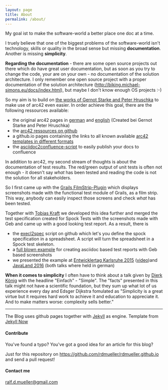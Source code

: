 ```yaml
---
layout: page
title: About
permalink: /about/
---
```


My goal ist to make the software-world a better place one doc at a time.

I truely believe that one of the biggest problems of the software-world isn't technology, skills or quality in the broad sense but missing **documentation**. Another is missing **simplicity**.

**Regarding the documentation** - there are some open source projects out there which do have great user documentation, but as soon as you try to change the code, your are on your own - no documentation of the solution architecture. I only remember one open source project with a proper documentation of the solution architecture (http://biking.michael-simons.eu/docs/index.html), but maybe I don't know enough OS projects :-)

So my aim is to build on [the works of Gernot Starke and Peter Hruschka](http://arc42.de) to make use of arc42 even easier. In order achieve this goal, there are the following ressources available:

- the original arc42 pages in [german](http://arc42.de) and [english](http://arc42.org) (Created bei Gernot Starke and Peter Hruschka)
- the [arc42 ressources on github](https://github.com/arc42)
- a github.io pages containing the links to all known available [arc42 templates in different formats](http://arc42.github.io/)
- the [asciidoc2confluence-script](https://github.com/rdmueller/asciidoc2confluence) to easily publish your docs to confluence

In addition to arc42, my second stream of thoughts is about the documentation of test results. The red/green output of unit tests is often not enough - it doesn't say _what_ has been tested and reading the code is not the solution for all stakeholders.

So I first came up with the [Grails FilmStrip-Plugin](https://github.com/rdmueller/grails-filmStrip) which displays screenshots made with the functional test module of Grails, as a film strip. This way, anybody can easily inspect those screens and check _what_ has been tested.

Together with [Tobias Kraft](https://twitter.com/tokraft) we developed this idea further and merged the test specification created for Spock Tests with the screenshots made with Geb and came up with a good looking test report. As a result, there is

- the [execl2spec](https://github.com/rdmueller/Excel2Spec) script on github which let's you define the spock specification in a spreadsheet. A script will turn the spreadsheet in a Spock test skeleton.
- a [full blown example](https://github.com/rdmueller/etka15) for creating asciidoc based test reports with Geb based screenshots
- we presented the example at [Entwicklertag Karlsruhe 2015](https://entwicklertag.de/karlsruhe/2015/spock-und-geb-bersichtlich-und-nachvollziehbar-testen-f-r-alle) ([video](https://www.youtube.com/watch?v=L75DdPon5Gk))and [JavaLand 2016](https://www.javaland.eu/de/archiv-2016/) (both talks where held in german)

**When it comes to simplicity** I often have to think about a talk given by [Dierk König](https://twitter.com/mittie) with the headline "Einfach" - "Simple". The "facts" presented in this talk might not have a scientific foundation, but they sum up what lot of us experience every day and Edsger Dijkstra fomulated as "Simplicity is a great virtue but it requires hard work to achieve it and education to appreciate it. And to make matters worse: complexity sells better."

---


The Blog uses github pages together with [Jekyll](https://github.com/jekyll/jekyll) as engine. Template from [Jekyll Now](http://www.jekyllnow.com/)

#### Contribute

You've found a typo? You've got a good idea for an article for this blog?

Just for this repository on https://github.com/rdmueller/rdmueller.github.io and send a pull request!

#### Contact me

[ralf.d.mueller@gmail.com](mailto:ralf.d.mueller@gmail.com)
